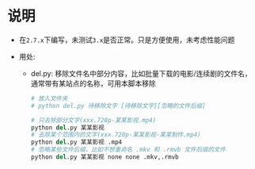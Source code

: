 # 说明

- 在`2.7.x`下编写，未测试`3.x`是否正常。只是方便使用，未考虑性能问题

- 用处:

  - del.py: 移除文件名中部分内容，比如批量下载的电影/连续剧的文件名，通常带有某站点的名称，可用本脚本移除

    ```python
    # 放入文件夹
    # python del.py 待移除文字 [待移除文字][忽略的文件后缀]

    # 只去除部分文字(xxx.720p-某某影视.mp4)
    python del.py 某某影视
    # 去除某个范围内的文字(xxx.720p-某某影视-某某制作.mp4)
    python del.py 某某影视 .mp4
    # 忽略某些文件后缀，比如不想重命名 .mkv 和 .rmvb 文件后缀的文件
    python del.py 某某影视 none none .mkv,.rmvb
    ```
